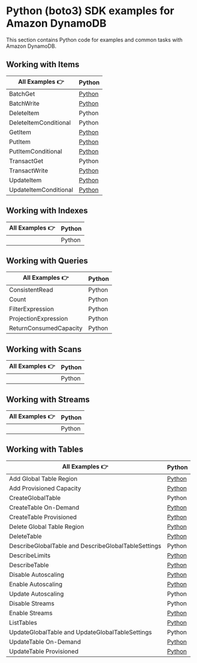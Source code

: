 # Python (boto3) SDK examples for Amazon DynamoDB

This section contains Python code for examples and common tasks with Amazon DynamoDB.

## Working with Items

| All Examples 👉       | Python                                                                                                                         |
| --------------------- | ------------------------------------------------------------------------------------------------------------------------------ |
| BatchGet              | [Python](https://github.com/synchrophoto/DynamoDB-SDK-examples/blob/master/python/WorkingWithItems/batch_get.py)               |
| BatchWrite            | [Python](https://github.com/synchrophoto/DynamoDB-SDK-examples/blob/master/python/WorkingWithItems/batch_write.py)             |
| DeleteItem            | Python                                                                                                                         |
| DeleteItemConditional | Python                                                                                                                         |
| GetItem               | [Python](https://github.com/synchrophoto/DynamoDB-SDK-examples/blob/master/python/WorkingWithItems/get_item.py)                |
| PutItem               | [Python](https://github.com/synchrophoto/DynamoDB-SDK-examples/blob/master/python/WorkingWithItems/put_item.py)                |
| PutItemConditional    | [Python](https://github.com/synchrophoto/DynamoDB-SDK-examples/blob/master/python/WorkingWithItems/put_item_conditional.py)    |
| TransactGet           | Python                                                                                                                         |
| TransactWrite         | [Python](https://github.com/synchrophoto/DynamoDB-SDK-examples/blob/master/python/WorkingWithItems/transact_write.py)          |
| UpdateItem            | [Python](https://github.com/synchrophoto/DynamoDB-SDK-examples/blob/master/python/WorkingWithItems/updating_item.py)           |
| UpdateItemConditional | [Python](https://github.com/synchrophoto/DynamoDB-SDK-examples/blob/master/python/WorkingWithItems/update_item_conditional.py) |

## Working with Indexes

| All Examples 👉 | Python |
| --------------- | ------ |
|                 | Python |

## Working with Queries

| All Examples 👉        | Python |
| ---------------------- | ------ |
| ConsistentRead         | Python |
| Count                  | Python |
| FilterExpression       | Python |
| ProjectionExpression   | Python |
| ReturnConsumedCapacity | Python |

## Working with Scans

| All Examples 👉 | Python |
| --------------- | ------ |
|                 | Python |

## Working with Streams

| All Examples 👉 | Python |
| --------------- | ------ |
|                 | Python |

## Working with Tables

| All Examples 👉                                     | Python                                                                                                                              |
| --------------------------------------------------- | ----------------------------------------------------------------------------------------------------------------------------------- |
| Add Global Table Region                             | [Python](https://github.com/synchrophoto/DynamoDB-SDK-examples/blob/master/python/WorkingWithTables/add_global_table_region.py)     |
| Add Provisioned Capacity                            | [Python](https://github.com/synchrophoto/DynamoDB-SDK-examples/blob/master/python/WorkingWithTables/add_provisioned_capacity.py)    |
| CreateGlobalTable                                   | Python                                                                                                                              |
| CreateTable On-Demand                               | [Python](https://github.com/synchrophoto/DynamoDB-SDK-examples/blob/master/python/WorkingWithTables/create_table_on-demand.py)      |
| CreateTable Provisioned                             | [Python](https://github.com/synchrophoto/DynamoDB-SDK-examples/blob/master/python/WorkingWithTables/create_table_provisioned.py)    |
| Delete Global Table Region                          | [Python](https://github.com/synchrophoto/DynamoDB-SDK-examples/blob/master/python/WorkingWithTables/delete_global_table_region.py)  |
| DeleteTable                                         | [Python](https://github.com/synchrophoto/DynamoDB-SDK-examples/blob/master/python/WorkingWithTables/delete_table.py)                |
| DescribeGlobalTable and DescribeGlobalTableSettings | Python                                                                                                                              |
| DescribeLimits                                      | [Python](https://github.com/synchrophoto/DynamoDB-SDK-examples/blob/master/python/WorkingWithTables/describe_limits.py)             |
| DescribeTable                                       | [Python](https://github.com/synchrophoto/DynamoDB-SDK-examples/blob/master/python/WorkingWithTables/describe_table.py)              |
| Disable Autoscaling                                 | [Python](https://github.com/synchrophoto/DynamoDB-SDK-examples/blob/master/python/WorkingWithTables/disable_auto-scaling.py)        |
| Enable Autoscaling                                  | [Python](https://github.com/synchrophoto/DynamoDB-SDK-examples/blob/master/python/WorkingWithTables/enable_auto-scaling.py)         |
| Update Autoscaling                                  | Python                                                                                                                              |
| Disable Streams                                     | Python                                                                                                                              |
| Enable Streams                                      | [Python](https://github.com/synchrophoto/DynamoDB-SDK-examples/blob/master/python/WorkingWithTables/enable_streams.py)              |
| ListTables                                          | [Python](https://github.com/synchrophoto/DynamoDB-SDK-examples/blob/master/python/WorkingWithTables/list_tables.py)                 |
| UpdateGlobalTable and UpdateGlobalTableSettings     | Python                                                                                                                              |
| UpdateTable On-Demand                               | [Python](https://github.com/synchrophoto/DynamoDB-SDK-examples/blob/master/python/WorkingWithTables/table_change_to_on-demand.py)   |
| UpdateTable Provisioned                             | [Python](https://github.com/synchrophoto/DynamoDB-SDK-examples/blob/master/python/WorkingWithTables/table_change_to_provisioned.py) |
